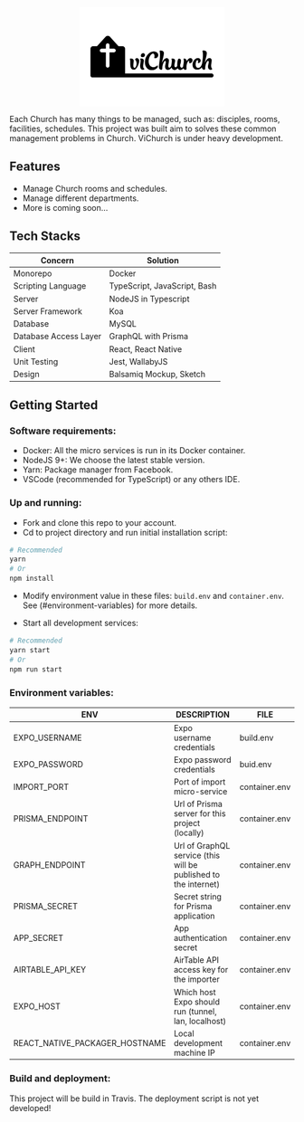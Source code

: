 <p align="center">
  <img align="center" src="./vichurch.png" width="256" alt="ViChurch" />
</p>

Each Church has many things to be managed, such as: disciples, rooms, facilities, schedules. This project was built aim to solves these common management problems in Church. ViChurch is under heavy development.

## Features

* Manage Church rooms and schedules.
* Manage different departments.
* More is coming soon...

## Tech Stacks

| Concern               | Solution                     |
| --------------------- | ---------------------------- |
| Monorepo              | Docker                       |
| Scripting Language    | TypeScript, JavaScript, Bash |
| Server                | NodeJS in Typescript         |
| Server Framework      | Koa                          |
| Database              | MySQL                        |
| Database Access Layer | GraphQL with Prisma          |
| Client                | React, React Native          |
| Unit Testing          | Jest, WallabyJS              |
| Design                | Balsamiq Mockup, Sketch      |

## Getting Started

### Software requirements:

* Docker: All the micro services is run in its Docker container.
* NodeJS 9+: We choose the latest stable version.
* Yarn: Package manager from Facebook.
* VSCode (recommended for TypeScript) or any others IDE.

### Up and running:

* Fork and clone this repo to your account.
* Cd to project directory and run initial installation script:

```bash
# Recommended
yarn
# Or
npm install
```

* Modify environment value in these files: `build.env` and `container.env`. See (#environment-variables) for more details.

* Start all development services:

```bash
# Recommended
yarn start
# Or
npm run start
```

### Environment variables:

| ENV                            | DESCRIPTION                                                     | FILE          |
| ------------------------------ | --------------------------------------------------------------- | ------------- |
| EXPO_USERNAME                  | Expo username credentials                                       | build.env     |
| EXPO_PASSWORD                  | Expo password credentials                                       | buid.env      |
| IMPORT_PORT                    | Port of import micro-service                                    | container.env |
| PRISMA_ENDPOINT                | Url of Prisma server for this project (locally)                 | container.env |
| GRAPH_ENDPOINT                 | Url of GraphQL service (this will be published to the internet) | container.env |
| PRISMA_SECRET                  | Secret string for Prisma application                            | container.env |
| APP_SECRET                     | App authentication secret                                       | container.env |
| AIRTABLE_API_KEY               | AirTable API access key for the importer                        | container.env |
| EXPO_HOST                      | Which host Expo should run (tunnel, lan, localhost)             | container.env |
| REACT_NATIVE_PACKAGER_HOSTNAME | Local development machine IP                                    | container.env |

### Build and deployment:

This project will be build in Travis. The deployment script is not yet developed!
